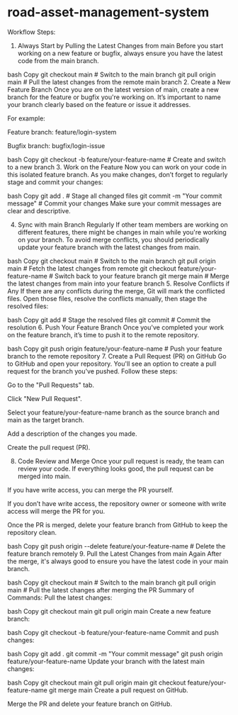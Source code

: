 # road-asset-management-system

Workflow Steps:
1. Always Start by Pulling the Latest Changes from main
Before you start working on a new feature or bugfix, always ensure you have the latest code from the main branch.

bash
Copy
git checkout main      # Switch to the main branch
git pull origin main    # Pull the latest changes from the remote main branch
2. Create a New Feature Branch
Once you are on the latest version of main, create a new branch for the feature or bugfix you're working on. It’s important to name your branch clearly based on the feature or issue it addresses.

For example:

Feature branch: feature/login-system

Bugfix branch: bugfix/login-issue

bash
Copy
git checkout -b feature/your-feature-name    # Create and switch to a new branch
3. Work on the Feature
Now you can work on your code in this isolated feature branch. As you make changes, don’t forget to regularly stage and commit your changes:

bash
Copy
git add .                          # Stage all changed files
git commit -m "Your commit message"  # Commit your changes
Make sure your commit messages are clear and descriptive.

4. Sync with main Branch Regularly
If other team members are working on different features, there might be changes in main while you're working on your branch. To avoid merge conflicts, you should periodically update your feature branch with the latest changes from main.

bash
Copy
git checkout main        # Switch to the main branch
git pull origin main     # Fetch the latest changes from remote
git checkout feature/your-feature-name   # Switch back to your feature branch
git merge main           # Merge the latest changes from main into your feature branch
5. Resolve Conflicts if Any
If there are any conflicts during the merge, Git will mark the conflicted files. Open those files, resolve the conflicts manually, then stage the resolved files:

bash
Copy
git add <resolved-file>  # Stage the resolved files
git commit               # Commit the resolution
6. Push Your Feature Branch
Once you've completed your work on the feature branch, it’s time to push it to the remote repository.

bash
Copy
git push origin feature/your-feature-name   # Push your feature branch to the remote repository
7. Create a Pull Request (PR) on GitHub
Go to GitHub and open your repository. You'll see an option to create a pull request for the branch you've pushed. Follow these steps:

Go to the "Pull Requests" tab.

Click "New Pull Request".

Select your feature/your-feature-name branch as the source branch and main as the target branch.

Add a description of the changes you made.

Create the pull request (PR).

8. Code Review and Merge
Once your pull request is ready, the team can review your code. If everything looks good, the pull request can be merged into main.

If you have write access, you can merge the PR yourself.

If you don’t have write access, the repository owner or someone with write access will merge the PR for you.

Once the PR is merged, delete your feature branch from GitHub to keep the repository clean.

bash
Copy
git push origin --delete feature/your-feature-name  # Delete the feature branch remotely
9. Pull the Latest Changes from main Again
After the merge, it's always good to ensure you have the latest code in your main branch.

bash
Copy
git checkout main       # Switch to the main branch
git pull origin main    # Pull the latest changes after merging the PR
Summary of Commands:
Pull the latest changes:

bash
Copy
git checkout main
git pull origin main
Create a new feature branch:

bash
Copy
git checkout -b feature/your-feature-name
Commit and push changes:

bash
Copy
git add .
git commit -m "Your commit message"
git push origin feature/your-feature-name
Update your branch with the latest main changes:

bash
Copy
git checkout main
git pull origin main
git checkout feature/your-feature-name
git merge main
Create a pull request on GitHub.

Merge the PR and delete your feature branch on GitHub.